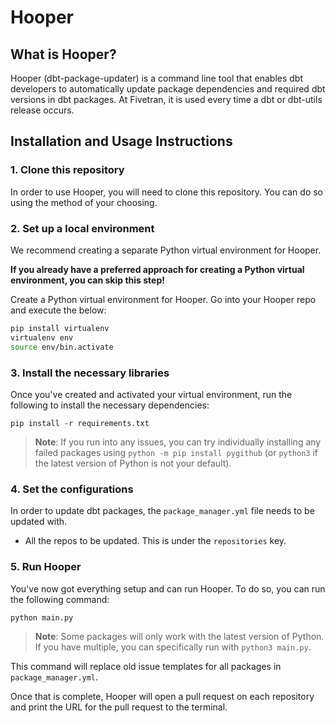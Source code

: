 # Hooper 

## What is Hooper?

Hooper (dbt-package-updater) is a command line tool that enables dbt developers to automatically update package dependencies and required dbt versions in dbt packages. At Fivetran, it is used every time a dbt or dbt-utils release occurs.

## Installation and Usage Instructions

### 1. Clone this repository

In order to use Hooper, you will need to clone this repository. You can do so using the method of your choosing.

### 2. Set up a local environment

We recommend creating a separate Python virtual environment for Hooper.

 __If you already have a preferred approach for creating a Python virtual environment, you can skip this step!__

Create a Python virtual environment for Hooper. Go into your Hooper repo and execute the below:
```bash
pip install virtualenv
virtualenv env
source env/bin.activate
```

### 3. Install the necessary libraries

Once you've created and activated your virtual environment, run the following to install the necessary dependencies:
```base
pip install -r requirements.txt
```
> **Note**: If you run into any issues, you can try individually installing any failed packages using `python -m pip install pygithub` (or `python3` if the latest version of Python is not your default).
### 4. Set the configurations

In order to update dbt packages, the `package_manager.yml` file needs to be updated with. 

* All the repos to be updated. This is under the `repositories` key. 

### 5. Run Hooper

You've now got everything setup and can run Hooper. To do so, you can run the following command:
```bash
python main.py
```
> **Note**: Some packages will only work with the latest version of Python. If you have multiple, you can specifically run with `python3 main.py`. 

This command will replace old issue templates for all packages in `package_manager.yml`.

Once that is complete, Hooper will open a pull request on each repository and print the URL for the pull request to the terminal. 
